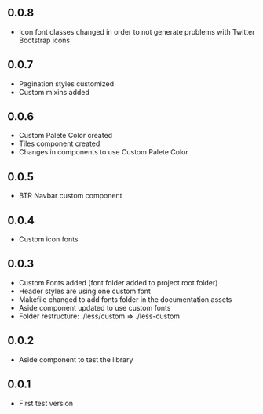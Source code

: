 ## 0.0.8

- Icon font classes changed in order to not generate problems with Twitter Bootstrap icons


## 0.0.7

- Pagination styles customized
- Custom mixins added


## 0.0.6

- Custom Palete Color created
- Tiles component created
- Changes in components to use Custom Palete Color


## 0.0.5

- BTR Navbar custom component


## 0.0.4

- Custom icon fonts


## 0.0.3

- Custom Fonts added (font folder added to project root folder)
- Header styles are using one custom font
- Makefile changed to add fonts folder in the documentation assets
- Aside component updated to use custom fonts
- Folder restructure: ./less/custom => ./less-custom


## 0.0.2

- Aside component to test the library


## 0.0.1

- First test version